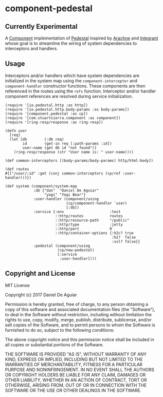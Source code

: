 # component-pedestal

## Currently Experimental

A [Component](https://github.com/stuartsierra/component)
implementation of [Pedestal](https://github.com/pedestal/pedestal)
inspired by [Arachne](http://arachne-framework.org/) and
[Integrant](https://github.com/weavejester/integrant) whose
goal is to streamline the wiring of system dependencies to
interceptors and handlers.

## Usage

Interceptors and/or handlers which have system dependencies are
initialized in the system map using the `component-interceptor` and
`component-handler` constructor functions. These components are then
referenced in the routes using the `refs` function. Interceptor and/or
handler component references are resolved during service
initialization.

```
(require '[io.pedestal.http :as http])
(require '[io.pedestal.http.body-params :as body-params])
(require '[component.pedestal :as cp])
(require '[com.stuartsierra.component :as component])
(require '[ring-resp/response :as ring-resp])

(defn user
  [req]
  (let [db        (:db req)
        id        (get-in req [:path-params :id])
        user-name (get db id "not found")]
    (ring-resp/response (str "User name is: " user-name))))

(def common-interceptors [(body-params/body-params) http/html-body])

(def routes
#{["/user/:id" :get (conj common-interceptors (cp/ref :user-handler))]})

(def system (component/system-map
             :db {"dan"  "Daniel De Aguiar"
                  "yogi" "Yogi Bear"}
             :user-handler (component/using
                            (cp/component-handler `user)
                            [:db])
             :service {:env                     :test
                       ::http/routes            routes
                       ::http/resource-path     "/public"
                       ::http/type              :jetty
                       ::http/port              0
                       ::http/container-options {:h2c? true
                                                 :h2?  false
                                                 :ssl? false}}
             :pedestal (component/using
                        (cp/new-pedestal)
                        [:service
                         :user-handler])))
```

## Copyright and License

MIT License

Copyright (c) 2017 Daniel De Aguiar

Permission is hereby granted, free of charge, to any person obtaining a copy
of this software and associated documentation files (the "Software"), to deal
in the Software without restriction, including without limitation the rights
to use, copy, modify, merge, publish, distribute, sublicense, and/or sell
copies of the Software, and to permit persons to whom the Software is
furnished to do so, subject to the following conditions:

The above copyright notice and this permission notice shall be included in all
copies or substantial portions of the Software.

THE SOFTWARE IS PROVIDED "AS IS", WITHOUT WARRANTY OF ANY KIND, EXPRESS OR
IMPLIED, INCLUDING BUT NOT LIMITED TO THE WARRANTIES OF MERCHANTABILITY,
FITNESS FOR A PARTICULAR PURPOSE AND NONINFRINGEMENT. IN NO EVENT SHALL THE
AUTHORS OR COPYRIGHT HOLDERS BE LIABLE FOR ANY CLAIM, DAMAGES OR OTHER
LIABILITY, WHETHER IN AN ACTION OF CONTRACT, TORT OR OTHERWISE, ARISING FROM,
OUT OF OR IN CONNECTION WITH THE SOFTWARE OR THE USE OR OTHER DEALINGS IN THE
SOFTWARE.
